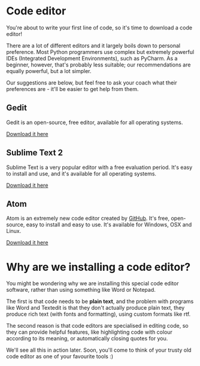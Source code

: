 # Code editor

You're about to write your first line of code, so it's time to download a code editor!

There are a lot of different editors and it largely boils down to personal preference. Most Python programmers use complex but extremely powerful IDEs (Integrated Development Environments), such as PyCharm. As a beginner, however, that's probably less suitable; our recommendations are equally powerful, but a lot simpler.

Our suggestions are below, but feel free to ask your coach what their preferences are - it'll be easier to get help from them.

## Gedit

Gedit is an open-source, free editor, available for all operating systems.

[Download it here](https://wiki.gnome.org/Apps/Gedit#Download)

## Sublime Text 2

Sublime Text is a very popular editor with a free evaluation period. It's easy to install and use, and it's available for all operating systems.

[Download it here](http://www.sublimetext.com/2)

## Atom

Atom is an extremely new code editor created by [GitHub](http://github.com/). It's free, open-source, easy to install and easy to use. It's available for Windows, OSX and Linux.

[Download it here](https://atom.io/)



# Why are we installing a code editor?

You might be wondering why we are installing this special code editor software, rather than using something like Word or Notepad.

The first is that code needs to be **plain text**, and the problem with programs like Word and Textedit is that they don't actually produce plain text, they produce rich text (with fonts and formatting), using custom formats like rtf.

The second reason is that code editors are specialised in editing code, so they can provide helpful features, like highlighting code with colour according to its meaning, or automatically closing quotes for you.

We'll see all this in action later.  Soon, you'll come to think of your trusty old code editor as one of your favourite tools :)

